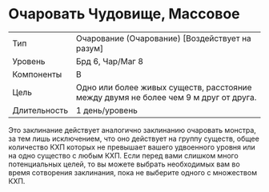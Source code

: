 # Очаровать Чудовище, Массовое

|              |                                                                                      |
| ------------ | ------------------------------------------------------------------------------------ |
| Тип          | Очарование (Очарование) [Воздействует на разум]                                      |
| Уровень      | Брд 6, Чар/Маг 8                                                                     |
| Компоненты   | В                                                                                    |
| Цель         | Одно или более живых существ, расстояние между двумя не более чем 9 м друг от друга. |
| Длительность | 1 день/уровень                                                                       |

 Это заклинание действует аналогично заклинанию очаровать монстра, за тем лишь исключением, что оно действует на группу существ, общее количество КХП которых не превышает вашего удвоенного уровня или на одно существо с любым КХП. Если перед вами слишком много потенциальных целей, то вы можете выбрать необходимых вам во время сотворения заклинания, пока не выберите одного с множеством КХП.
